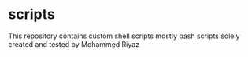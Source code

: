 # scripts
This repository contains custom shell scripts mostly bash scripts solely created and tested by Mohammed Riyaz
